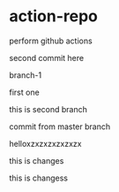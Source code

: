 # action-repo
perform github actions


second commit here

branch-1

first one

this is second branch

commit from master branch



helloxzxzxzxzxzxzx

this is changes


this is changess
